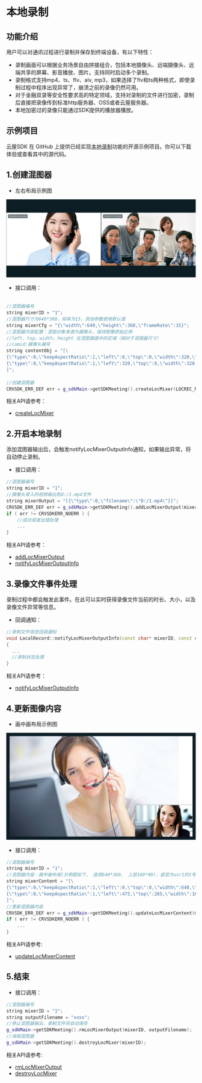 # 本地录制

## 功能介绍

用户可以对通讯过程进行录制并保存到终端设备，有以下特性：

- 录制画面可以根据业务场景自由拼接组合，包括本地摄像头、远端摄像头、远端共享的屏幕、影音播放、图片。支持同时启动多个录制。
- 录制格式支持mp4、ts、flv、aiv, mp3，如果选择了flv和ts两种格式，即使录制过程中程序出现异常了，崩溃之前的录像仍然可用。
- 对于金融双录等安全性要求高的特定领域，支持对录制的文件进行加密，录制后直接把录像传到标准http服务器、OSS或者云屋服务器。
- 本地加密过的录像只能通过SDK提供的播放器播放。


## 示例项目

云屋SDK 在 GitHub 上提供已经实现[本地录制](https://github.com/cloudroomSDK/API-Demo/tree/main/Linux/src/TestLocRecord)功能的开源示例项目。你可以下载体验或查看其中的源代码。

<h2 id=record_createLocMixer>1.创建混图器</h2>

- 左右布局示例图

![左右布局示例图](./images/layout_2.jpg)


- 接口调用：

```cpp

//混图器编号
string mixerID = "1";
//混图器尺寸为640*360，帧率为15，其他参数使用默认值
string mixerCfg = "{\"width\":640,\"height\":360,\"frameRate\":15}";
//混图器内容配置：混图对象来源为摄像头，保持图像原始比例
//left，top，width，height 在混图画面中的区域（相对于混图器尺寸）
//camid:摄像头编号
string contentObj = "[\
{\"type\":0,\"keepAspectRatio\":1,\"left\":0,\"top\":0,\"width\":320,\"height\":180,\"param\":{\"camid\":\"usr1.1\"}},\
{\"type\":0,\"keepAspectRatio\":1,\"left\":320,\"top\":0,\"width\":320,\"height\":180,\"param\":{\"camid\":\"usr2.1\"}}\
]";

//创建混图器
CRVSDK_ERR_DEF err = g_sdkMain->getSDKMeeting().createLocMixer(LOCREC_MIXER_ID, mixerCfg.constData(), mixerContents.constData());

```

相关API请参考：
* [createLocMixer](Apis.md#createLocMixer)



<h2 id=record_addLocMixerOutput>2.开启本地录制</h2>

添加混图器输出后，会触发notifyLocMixerOutputInfo通知，如果输出异常，将自动停止录制。

- 接口调用：

```cpp
//混图器编号
string mixerID = "1";
//摄像头录入的视频输出到d:/1.mp4文件
string mixerOutput = "[{\"type\":0,\"filename\":\"D:/1.mp4\"}]";
CRVSDK_ERR_DEF err = g_sdkMain->getSDKMeeting().addLocMixerOutput(mixerID, mixerOutput.constData());
if ( err != CRVSDKERR_NOERR ) {
    //成功或者出错处理
    ...
}


```

相关API请参考：
* [addLocMixerOutput](Apis.md#addLocMixerOutput)
* [notifyLocMixerOutputInfo](Apis.md#notifyLocMixerOutputInfo)


<h2 id=record_locMixerOutputInfo>3.录像文件事件处理</h2>

录制过程中都会触发此事件。在此可以实时获得录像文件当前的时长、大小，以及录像文件异常等信息。

- 回调通知：

```cpp
//录制文件信息回调通知
void LocalRecord::notifyLocMixerOutputInfo(const char* mixerID, const char* nameOrUrl, const char* outputInfo)
{
  ...
  //录制状态处理
}

```

相关API请参考：
* [notifyLocMixerOutputInfo](Apis.md#notifyLocMixerOutputInfo)


<h2 id=record_updateLocMixerContent>4.更新图像内容</h2>

- 画中画布局示例图

![画中画布局示例图](./images/layout_overlap.jpg)

- 接口调用：

```cpp
//混图器编号
string mixerID = "1";
//混图器内容：画中画布局(示例图如下， 底层640*360， 上层160*90)，底层为usr1的1号摄像头， 上层为usr2的1号摄像头
string mixerContent = "[\
{\"type\":0,\"keepAspectRatio\":1,\"left\":0,\"top\":0,\"width\":640,\"height\":360,\"param\":{\"camid\":\"usr1.1\"}},\
{\"type\":0,\"keepAspectRatio\":1,\"left\":475,\"top\":265,\"width\":160,\"height\":90,\"param\":{\"camid\":\"usr2.1\"}}\
]";
//更新混图器内容
CRVSDK_ERR_DEF err = g_sdkMain->getSDKMeeting().updateLocMixerContent(mixerID, mixerContent.constData());
if ( err != CRVSDKERR_NOERR ) {
    ...
}

```


相关API请参考:
*  [updateLocMixerContent](Apis.md#updateLocMixerContent)

<h2 id=record_destroyLocMixer>5.结束</h2>

- 接口调用：

```cpp
//混图器编号
string mixerID = "1";
string outputFilename = "xxxx";
//停止混图器输出，录制文件将自动保存
g_sdkMain->getSDKMeeting().rmLocMixerOutput(mixerID, outputFilename);
//消毁混图器
g_sdkMain->getSDKMeeting().destroyLocMixer(mixerID);

```

相关API请参考:
* [rmLocMixerOutput](Apis.md#rmLocMixerOutput)
* [destroyLocMixer](Apis.md#destroyLocMixer)
